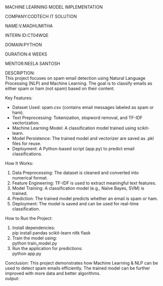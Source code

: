 MACHINE LEARNING MODEL IMPLEMENTATION

COMPANY:CODTECH IT SOLUTION

NAME:V.MADHUMITHA

INTERN ID:CT04WQE

DOMAIN:PYTHON

DURATION:4 WEEKS

MENTOR:NEELA SANTOSH

DESCRIPTION:  
This project focuses on spam email detection using Natural Language Processing (NLP) and Machine Learning. The goal is to classify emails as either spam or ham (not spam) based on their content.  

Key Features:
- Dataset Used: spam.csv (contains email messages labeled as spam or ham).  
- Text Preprocessing: Tokenization, stopword removal, and TF-IDF vectorization.  
- Machine Learning Model: A classification model trained using scikit-learn.  
- Model Persistence: The trained model and vectorizer are saved as .pkl files for reuse.  
- Deployment: A Python-based script (app.py) to predict email classifications.  

How It Works:  
1. Data Preprocessing: The dataset is cleaned and converted into numerical format.  
2. Feature Engineering: TF-IDF is used to extract meaningful text features.  
3. Model Training: A classification model (e.g., Naïve Bayes, SVM) is trained.  
4. Prediction: The trained model predicts whether an email is spam or ham.  
5. Deployment: The model is saved and can be used for real-time classification.  

 How to Run the Project: 
1. Install dependencies:  
   pip install pandas scikit-learn nltk flask
2. Train the model using:  
   python train_model.py
3. Run the application for predictions:  
   python app.py
   

Conclusion:
This project demonstrates how Machine Learning & NLP can be used to detect spam emails efficiently. The trained model can be further improved with more data and better algorithms.  
output:
